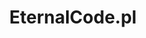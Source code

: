 ---
layout: home

title: EternalCode.pl
titleTemplate: Docs

hero:
  image: https://i.imgur.com/JDEKToH.png
  name: EternalCode.pl
  text: projects documentation
  actions:
    - theme: alt
      text: Visit our Github
      link: https://github.com/EternalCodeTeam/
    - theme: alt
      text: Visit our Github
      link: https://github.com/EternalCodeTeam/


features:
- icon: 💡
  title: OpenSource
  details: Our projects are mostly open source, which allows you to create pull requests from the community!
- icon: ⚡️
  title: HighQuality
  details: In our projects, we usually use high-quality methods, we also use a large number of public libraries that the community loves ❤️! 
- icon: 🛠️
  title: Lots of services
  details: We offer many programming services, all you need to do is contact us on our social media!
---
